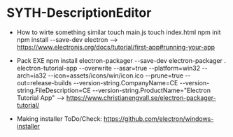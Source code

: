 # SYTH-DescriptionEditor

- How to wirte something similar
touch main.js
touch index.html
npm init
npm install --save-dev electron
--> https://www.electronjs.org/docs/tutorial/first-app#running-your-app

- Pack EXE
npm install electron-packager --save-dev
electron-packager . electron-tutorial-app --overwrite --asar=true --platform=win32 --arch=ia32 --icon=assets/icons/win/icon.ico --prune=true --out=release-builds --version-string.CompanyName=CE --version-string.FileDescription=CE --version-string.ProductName="Electron Tutorial App"
--> https://www.christianengvall.se/electron-packager-tutorial/

- Making installer 
ToDo/Check: https://github.com/electron/windows-installer